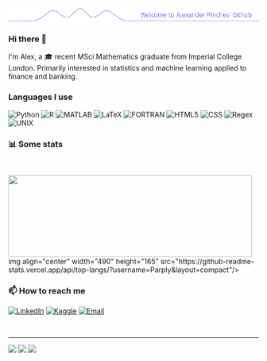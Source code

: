 <img src="https://raw.githubusercontent.com/Parply/Parply/master/banner.png" alt="Welcome to Alexander Pinches's Github" />



### Hi there 👋
I'm Alex, a 🎓 recent MSci Mathematics graduate from Imperial College London. Primarily interested in statistics and machine learning applied to finance and banking.


### Languages I use
![Python](https://img.shields.io/badge/-Python-000000?style=flat-square&logo=python)
![R](https://img.shields.io/badge/-R-000000?style=flat-square&logo=r)
![MATLAB](https://img.shields.io/badge/-MATLAB-000000?style=flat-square&logo=matlab)
![LaTeX](https://img.shields.io/badge/-LaTeX-000000?style=flat-square&logo=latex)
![FORTRAN](https://img.shields.io/badge/-FORTRAN-000000?style=flat-square&logo=fortran)
![HTML5](https://img.shields.io/badge/-HTML5-000000?style=flat-square&logo=html5)
![CSS](https://img.shields.io/badge/-CSS-000000?style=flat-square&logo=css)
![Regex](https://img.shields.io/badge/-Regex-000000?style=flat-square&logo=regex)
![UNIX](https://img.shields.io/badge/-UNIX-000000?style=flat-square&logo=unix)

<h3> 📊 Some stats </h3><br/>

<p>
  <img align="center" width="490" height="165" src="https://github-readme-stats.vercel.app/api?username=Parply&show_icons=true&hide_border=false&line_height=20&show_owner=true"/>
img align="center" width="490" height="165" src="https://github-readme-stats.vercel.app/api/top-langs/?username=Parply&layout=compact"/>
</p>


 
 
<h3> 📫 How to reach me </h3>
<p>
<a href="https://www.linkedin.com/in/alexander-pinches-52b099165/"><img alt="LinkedIn" src="https://img.shields.io/badge/LinkedIn-Alexander%20John%20Pinches-blue?style=flat-square&logo=linkedin"></a>
<a href="https://www.kaggle.com/giraffey"><img alt="Kaggle" src="https://img.shields.io/badge/Kaggle-Giraffey-blue?style=flat-square&logo=kaggle"></a>
<a href="mailto:alex_pinches@btinternet.com"><img alt="Email" src="https://img.shields.io/badge/Email-alex_pinches@btinternet.com-blue?style=flat-square&logo=gmail"></a>
</p>
</br>

------

<p>
    <img src="http://views.whatilearened.today/views/github/Parply/views.svg"/>
    <a href="https://github.com/Parply/"><img src="https://img.shields.io/github/followers/Parply?style=flat-square?color=%234CC61E&label=GitHub%20Followers%20%3A"/></a>
  <a href="https://github.com/Parply/"><img src="https://img.shields.io/github/last-commit/Parply/Parply?style=flat-square?color=red&label=Last%20Commit%20%3A"/></a>

</p>

<!--
**Parply/Parply** is a ✨ _special_ ✨ repository because its `README.md` (this file) appears on your GitHub profile.

Here are some ideas to get you started:

- 🔭 I’m currently working on ...
- 🌱 I’m currently learning ...
- 👯 I’m looking to collaborate on ...
- 🤔 I’m looking for help with ...
- 💬 Ask me about ...
- 📫 How to reach me: ...
- 😄 Pronouns: ...
- ⚡ Fun fact: ...
-->
